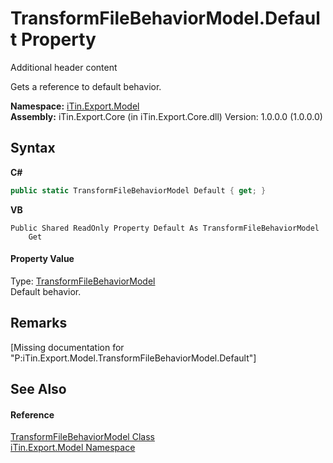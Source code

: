 # TransformFileBehaviorModel.Default Property 
Additional header content 

Gets a reference to default behavior.

**Namespace:**&nbsp;<a href="N_iTin_Export_Model">iTin.Export.Model</a><br />**Assembly:**&nbsp;iTin.Export.Core (in iTin.Export.Core.dll) Version: 1.0.0.0 (1.0.0.0)

## Syntax

**C#**<br />
``` C#
public static TransformFileBehaviorModel Default { get; }
```

**VB**<br />
``` VB
Public Shared ReadOnly Property Default As TransformFileBehaviorModel
	Get
```


#### Property Value
Type: <a href="T_iTin_Export_Model_TransformFileBehaviorModel">TransformFileBehaviorModel</a><br />Default behavior.

## Remarks
\[Missing <remarks> documentation for "P:iTin.Export.Model.TransformFileBehaviorModel.Default"\]

## See Also


#### Reference
<a href="T_iTin_Export_Model_TransformFileBehaviorModel">TransformFileBehaviorModel Class</a><br /><a href="N_iTin_Export_Model">iTin.Export.Model Namespace</a><br />